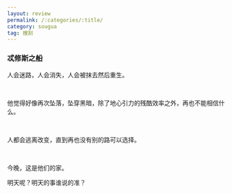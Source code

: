 ```yaml
---
layout: review
permalink: /:categories/:title/
category: sougua
tag: 搜刮
---
```




### 忒修斯之船

人会迷路，人会消失，人会被抹去然后重生。

<br>

他觉得好像再次坠落，坠穿黑暗，除了地心引力的残酷效率之外，再也不能相信什么。

<br>

人都会逃离改变，直到再也没有别的路可以选择。

<br>

今晚，这是他们的家。

明天呢？明天的事谁说的准？